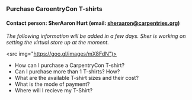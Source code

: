 ### Purchase CaroentryCon T-shirts

#### Contact person: SherAaron Hurt (email: sheraaron@carpentries.org)

*The following information will be added in a few days. Sher is working on setting the virtual store up at the moment.*

<src img="https://goo.gl/images/mX8FdN")>

- How can I purchase a CarpentryCon T-shirt?
- Can I purchase more than 1 T-shirts? How?
- What are the available T-shirt sizes and their cost?
- What is the mode of payment?
- Where will I recieve my T-Shirt?
